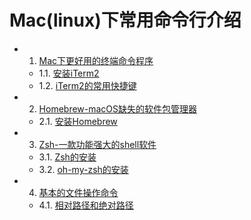 # Mac(linux)下常用命令行介绍

* 1. [Mac下更好用的终端命令程序](01.0.md)
  - 1.1. [安装iTerm2](01.1.md)
  - 1.2. [iTerm2的常用快捷键](01.2.md)
* 2. [Homebrew-macOS缺失的软件包管理器](02.0.md)
  - 2.1. [安装Homebrew](02.1.md)
* 3. [Zsh-一款功能强大的shell软件](03.0.md)
  - 3.1. [Zsh的安装](03.1.md)
  - 3.2. [oh-my-zsh的安装](03.2.md)
* 4. [基本的文件操作命令](04.0.md)
  - 4.1. [相对路径和绝对路径]()
